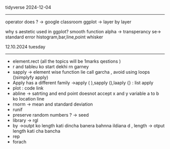tidyverse
2024-12-04

---

operator does ? -> google classroom
ggplot -> layer by layer

why s aestetic used in ggplot?
smooth function
alpha -> transperancy
se-> standard error
histogram,bar,line,point
whisker


12.10.2024 tuesday

---

- element.rect (all the topics will be 1marks qestions )
- r and tableu ko start dekhi rn garney
- sapply -> element wise function lie call garcha , avoid using loops
  ()simplyfy apply)
- Apply has a different family ->apply ( ),sapply (),laaply {} : list apply
- plot : code link
- abline -> satrting and end point
  doesnot accept x and y variable
  a to b ko location line
- rnorm -> mean and standard deviation
- runif
- preserve random numbers ? -> seed
- library -> rgl
- by ->outpt ko length kati dincha banera  bahnna ildiana d , length -> otput length kati cha bancha
- rep
- forach
